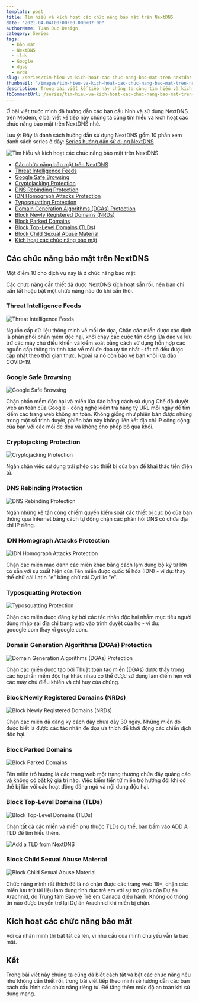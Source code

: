 ```yaml
---
template: post
title: Tìm hiểu và kích hoạt các chức năng bảo mật trên NextDNS
date: "2021-04-04T00:00:00.000+07:00"
authorName: Tuan Duc Design
category: Series
tags:
  - bảo mật
  - NextDNS
  - tlds
  - Google
  - dgas
  - nrds
slug: /series/tim-hieu-va-kich-hoat-cac-chuc-nang-bao-mat-tren-nextdns
thumbnail: "/images/tim-hieu-va-kich-hoat-cac-chuc-nang-bao-mat-tren-nextdns.png"
description: Trong bài viết kế tiếp này chúng ta cùng tìm hiểu và kích hoạt các chức năng bảo mật trên NextDNS
fbCommentUrl: /series/tim-hieu-va-kich-hoat-cac-chuc-nang-bao-mat-tren-nextdns
---
```


Ở bài viết trước mình đã hướng dẫn các bạn cấu hình và sử dụng NextDNS trên Modem, ở bài viết kế tiếp này chúng ta cùng tìm hiểu và kích hoạt các chức năng bảo mật trên NextDNS nhé.

Lưu ý: Đây là danh sách hướng dẫn sử dụng NextDNS gồm 10 phần xem danh sách series ở đây: [Series hướng dẫn sử dụng NextDNS](https://tuanducdesign.com/series-nextdns)

![Tìm hiểu và kích hoạt các chức năng bảo mật trên NextDNS](/images/tim-hieu-va-kich-hoat-cac-chuc-nang-bao-mat-tren-nextdns.png)

- [Các chức năng bảo mật trên NextDNS](#các-chức-năng-bảo-mật-trên-nextdns)
- [Threat Intelligence Feeds](#threact-intelligence-feeds)
- [Google Safe Browsing](#google-safe-browsing)
- [Cryptojacking Protection](#cryptojacking-protection)
- [DNS Rebinding Protection](#dns-rebinding-protection)
- [IDN Homograph Attacks Protection](#idn-homegraph-attacks-protection)
- [Typosquatting Protection](#typosquatting-protection)
- [Domain Generation Algorithms (DGAs) Protection](#domain-generation-algorithms-dgas-protection)
- [Block Newly Registered Domains (NRDs)](#block-newly-registered-domains-nrds)
- [Block Parked Domains](#block-parked-domains)
- [Block Top-Level Domains (TLDs)](#block-top-level-domains-tlds)
- [Block Child Sexual Abuse Material](#block-child-abuse-material)
- [Kích hoạt các chức năng bảo mật](#kích-hoạt-các-chức-năng-bảo-mật)

## Các chức năng bảo mật trên NextDNS

Một điểm 10 cho dịch vụ này là ở chức năng bảo mật:

Các chức năng cần thiết đã được NextDNS kích hoạt sẵn rồi, nên bạn chỉ cần tắt hoặc bật một chức năng nào đó khi cần thôi.

### Threat Intelligence Feeds

![Threat Intelligence Feeds](/images/threat-intelligence-feeds.png)

Nguồn cấp dữ liệu thông minh về mối đe dọa, Chặn các miền được xác định là phân phối phần mềm độc hại, khởi chạy các cuộc tấn công lừa đảo và lưu trữ các máy chủ điều khiển và kiểm soát bằng cách sử dụng hỗn hợp các nguồn cấp thông tin tình báo về mối đe dọa uy tín nhất - tất cả đều được cập nhật theo thời gian thực. Ngoài ra nó còn bảo vệ bạn khỏi lừa đảo COVID-19.

### Google Safe Browsing

![Google Safe Browsing](/images/google-safe-browsing.png)

Chặn phần mềm độc hại và miền lừa đảo bằng cách sử dụng Chế độ duyệt web an toàn của Google - công nghệ kiểm tra hàng tỷ URL mỗi ngày để tìm kiếm các trang web không an toàn. Không giống như phiên bản được nhúng trong một số trình duyệt, phiên bản này không liên kết địa chỉ IP công cộng của bạn với các mối đe dọa và không cho phép bỏ qua khối.

### Cryptojacking Protection

![Cryptojacking Protection](/images/cryptojacking-protection.png)

Ngăn chặn việc sử dụng trái phép các thiết bị của bạn để khai thác tiền điện tử.

### DNS Rebinding Protection

![DNS Rebinding Protection](/images/dns-debinding-protection.png)

Ngăn những kẻ tấn công chiếm quyền kiểm soát các thiết bị cục bộ của bạn thông qua Internet bằng cách tự động chặn các phản hồi DNS có chứa địa chỉ IP riêng.

### IDN Homograph Attacks Protection

![IDN Homograph Attacks Protection](/images/idn-homograph-attacks-protection.png)

Chặn các miền mạo danh các miền khác bằng cách lạm dụng bộ ký tự lớn có sẵn với sự xuất hiện của Tên miền được quốc tế hóa (IDN) - ví dụ: thay thế chữ cái Latin "e" bằng chữ cái Cyrillic "е".

### Typosquatting Protection

![Typosquatting Protection](/images/typosquatting-protection.png)

Chặn các miền được đăng ký bởi các tác nhân độc hại nhắm mục tiêu người dùng nhập sai địa chỉ trang web vào trình duyệt của họ - ví dụ: gooogle.com thay vì google.com.

### Domain Generation Algorithms (DGAs) Protection

![Domain Generation Algorithms (DGAs) Protection](/images/domain-generation-algorithms-dags-protection.png)

Chặn các miền được tạo bởi Thuật toán tạo miền (DGAs) được thấy trong các họ phần mềm độc hại khác nhau có thể được sử dụng làm điểm hẹn với các máy chủ điều khiển và chỉ huy của chúng.

### Block Newly Registered Domains (NRDs)

![Block Newly Registered Domains (NRDs)](/images/block-newly-registered-domain-nrds.png)

Chặn các miền đã đăng ký cách đây chưa đầy 30 ngày. Những miền đó được biết là được các tác nhân đe dọa ưa thích để khởi động các chiến dịch độc hại.

### Block Parked Domains

![Block Parked Domains](/images/block-parked-domains.png)

Tên miền trỏ hướng là các trang web một trang thường chứa đầy quảng cáo và không có bất kỳ giá trị nào. Việc kiếm tiền từ miền trỏ hướng đôi khi có thể bị lẫn với các hoạt động đáng ngờ và nội dung độc hại.

### Block Top-Level Domains (TLDs)

![Block Top-Level Domains (TLDs)](/images/block-top-level-domains-tlds.png)

Chặn tất cả các miền và miền phụ thuộc TLDs cụ thể, bạn bấm vào ADD A TLD để tìm hiểu thêm.

![Add a TLD from NextDNS](/images/add-a-tld-from-nextdns.png)

### Block Child Sexual Abuse Material

![Block Child Sexual Abuse Material](/images/block-child-sexual-abuse-material.png)

Chức năng mình rất thích đó là nó chặn được các trang web 18+, chặn các miền lưu trữ tài liệu lạm dụng tình dục trẻ em với sự trợ giúp của Dự án Arachnid, do Trung tâm Bảo vệ Trẻ em Canada điều hành. Không có thông tin nào được truyền trở lại Dự án Arachnid khi miền bị chặn.

## Kích hoạt các chức năng bảo mật

Với cá nhân mình thì bật tất cả lên, vì nhu cầu của mình chủ yếu vẫn là bảo mật.

## Kết

Trong bài viết này chúng ta cũng đã biết cách tắt và bật các chức năng nếu như không cần thiết rồi, trong bài viết tiếp theo mình sẽ hướng dẫn các bạn cách cấu hình các chức năng riêng tư. Để tăng thêm mức độ an toàn khi sử dụng mạng.
